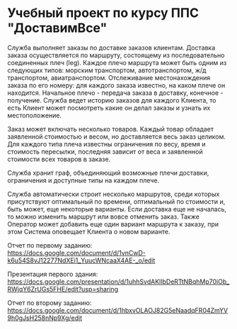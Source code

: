 # Учебный проект по курсу ППС "ДоставимВсе"
Служба выполняет заказы по доставке заказов клиентам. Доставка заказа осуществляется по маршруту, состоящему из последовательно соединенных плеч (leg). Каждое плечо маршрута может быть одним из следующих типов: морским транспортом, автотранспортом, ж/д транспортом, авиатранспортом. Отслеживание местонахождения заказа по его номеру: для каждого заказа известно, на каком плече он находится. Начальное плечо - передача заказа в доставку, конечное - получение. Служба ведет историю заказов для каждого Клиента, то есть Клиент может посмотреть какие он делал заказы и узнать их местоположение.

Заказ может включать несколько товаров. Каждый товар обладает заявленной стоимостью и весом, но доставляется весь заказ целиком. Для каждого типа плеча известны ограничения по весу, время и стоимость пересылки, последняя зависит от веса и заявленной стоимости всех товаров в заказе.

Служба хранит граф, объединяющий возможные плечи доставки, ограничения и доступные типы на каждом плече.

Служба автоматически строит несколько маршрутов, среди которых присутствуют оптимальный по времени, оптимальный по стоимости и, быть может, еще некоторые варианты. Если доставка еще не началась, то можно изменить маршрут или вовсе отменить заказ. Также Оператор может добавить еще один вариант маршрута к заказу, при этом Система оповещает Клиента о новом варианте.

Отчет по первому заданию: https://docs.google.com/document/d/1vnCwD-k6u54S8vJ12277NdXEi1_YuucWNcaaX4AE-_o/edit

Презентация первого здания: https://docs.google.com/presentation/d/1uhhSvdAKlIbDeRTtNBqhMp70iOb_RWjqY6ZrUGs5FHE/edit?usp=sharing

Отчет по второму заданию: https://docs.google.com/document/d/1hbxvOLAOJ82G5eNaadqFR04ZmYV9h0gJsH258nNp9Xg/edit

